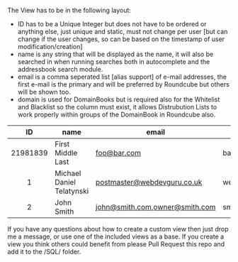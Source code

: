 The View has to be in the following layout:
+ ID has to be a Unique Integer but does not have to be ordered or anything else, just unique and static, must not change per user [but can change if the user changes, so can be based on the timestamp of user modification/creation]
+ name is any string that will be displayed as the name, it will also be searched in when running searches both in autocomplete and the addressbook search module.
+ email is a comma seperated list [alias support] of e-mail addresses, the first e-mail is the primary and will be preferred by Roundcube but others will be shown too.
+ domain is used for DomainBooks but is required also for the Whitelist and Blacklist so the column must exist, it allows Distrubution Lists to work properly within groups of the DomainBook in Roundcube also.

|    ID    | name                      | email                          | domain           |
|:--------:|---------------------------|--------------------------------|------------------|
| 21981839 | First Middle Last         | foo@bar.com                    | bar.com          |
| 1        | Michael Daniel Telatynski | postmaster@webdevguru.co.uk    | webdevguru.co.uk |
| 2        | John Smith                | john@smith.com,owner@smith.com | smith.com        |

If you have any questions about how to create a custom view then just drop me a message, or use one of the included views as a base. If you create a view you think others could benefit from please Pull Request this repo and add it to the /SQL/ folder.